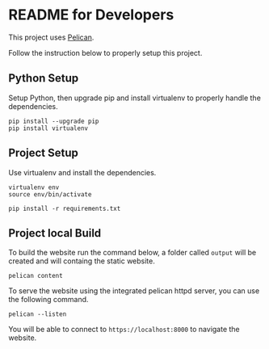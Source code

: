 # README for Developers

This project uses [Pelican](https://docs.getpelican.com/en/latest/).

Follow the instruction below to properly setup this project.

## Python Setup
 
Setup Python, then upgrade pip and install virtualenv to properly handle the dependencies.

````
pip install --upgrade pip
pip install virtualenv
````

## Project Setup

Use virtualenv and install the dependencies.

````
virtualenv env
source env/bin/activate
````

````
pip install -r requirements.txt
````

## Project local Build

To build the website run the command below, a folder called `output` will be
created and will containg the static website.

````
pelican content
````

To serve the website using the integrated pelican httpd server, you can
use the following command.

````
pelican --listen
````

You will be able to connect to `https://localhost:8000` to navigate the
website.
